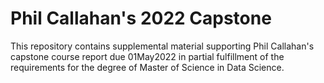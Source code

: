 # Phil Callahan's 2022 Capstone
This repository contains supplemental material supporting Phil Callahan's capstone course report due 01May2022 in partial fulfillment of the
requirements for the degree of Master of Science in Data Science.
